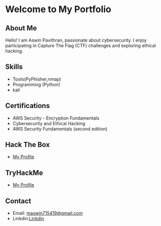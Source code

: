 # Welcome to My Portfolio

## About Me
Hello! I am Aswin Pavithran, passionate about cybersecurity. I enjoy participating in Capture The Flag (CTF) challenges and exploring ethical hacking.

## Skills
- Tools(PyPhisher,nmap)
- Programming (Python)
- kali

## Certifications
- AWS Security - Encryption Fundamentals
- Cybersecurity and Ethical Hacking
- AWS Security Fundamentals (second edition)

## Hack The Box
- [My Profile](HTB-88E02CB8AC)

## TryHackMe
- [My Profile](https://github.com/AswinPavithran000/AswinPavithran.github.io/blob/main/images/Screenshot%202024-10-20%20220018.png)


## Contact
- Email: maswin715419@gmail.com
- Linkdin:[Linkdin](https://www.linkedin.com/in/aswin-pavithran-4811b9311/)
